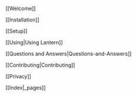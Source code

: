 [[Welcome]]

[[Installation]]

[[Setup]]

[[Using|Using Lantern]]

[[Questions and Answers|Questions-and-Answers]]

[[Contributing|Contributing]]

[[Privacy]]

[[Index|_pages]]